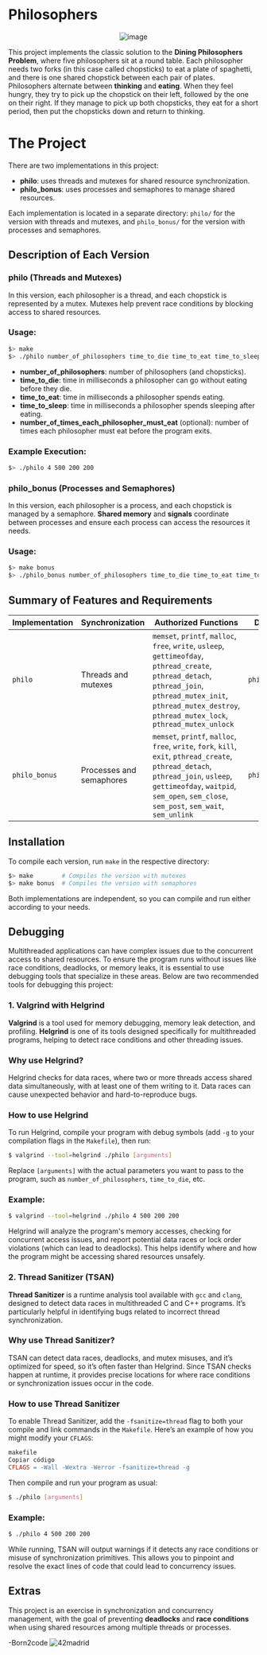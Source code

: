 # Philosophers

<div align="center">
  <img src="https://github.com/user-attachments/assets/e9cec3d6-5d9f-4ad7-984a-ceb9316b178b" alt="image">
</div>

This project implements the classic solution to the **Dining Philosophers Problem**, where five philosophers sit at a round table. Each philosopher needs two forks (in this case called chopsticks) to eat a plate of spaghetti, and there is one shared chopstick between each pair of plates. Philosophers alternate between **thinking** and **eating**. When they feel hungry, they try to pick up the chopstick on their left, followed by the one on their right. If they manage to pick up both chopsticks, they eat for a short period, then put the chopsticks down and return to thinking.



# The Project
There are two implementations in this project:

- **philo**: uses threads and mutexes for shared resource synchronization.
- **philo_bonus**: uses processes and semaphores to manage shared resources.

Each implementation is located in a separate directory: `philo/` for the version with threads and mutexes, and `philo_bonus/` for the version with processes and semaphores.



## Description of Each Version

### philo (Threads and Mutexes)

In this version, each philosopher is a thread, and each chopstick is represented by a mutex. Mutexes help prevent race conditions by blocking access to shared resources.



### Usage:

```bash
$> make 
$> ./philo number_of_philosophers time_to_die time_to_eat time_to_sleep [number_of_times_each_philosopher_must_eat]

```

- **number_of_philosophers**: number of philosophers (and chopsticks).
- **time_to_die**: time in milliseconds a philosopher can go without eating before they die.
- **time_to_eat**: time in milliseconds a philosopher spends eating.
- **time_to_sleep**: time in milliseconds a philosopher spends sleeping after eating.
- **number_of_times_each_philosopher_must_eat** (optional): number of times each philosopher must eat before the program exits.

### Example Execution:

```bash
$> ./philo 4 500 200 200
```

### philo_bonus (Processes and Semaphores)

In this version, each philosopher is a process, and each chopstick is managed by a semaphore. **Shared memory** and **signals** coordinate between processes and ensure each process can access the resources it needs.

### Usage:

```bash
$> make bonus
$> ./philo_bonus number_of_philosophers time_to_die time_to_eat time_to_sleep [number_of_times_each_philosopher_must_eat]

```

## Summary of Features and Requirements

| Implementation | Synchronization | Authorized Functions | Directory |
| --- | --- | --- | --- |
| `philo` | Threads and mutexes | `memset`, `printf`, `malloc`, `free`, `write`, `usleep`, `gettimeofday`, `pthread_create`, `pthread_detach`, `pthread_join`, `pthread_mutex_init`, `pthread_mutex_destroy`, `pthread_mutex_lock`, `pthread_mutex_unlock` | `philo/` |
| `philo_bonus` | Processes and semaphores | `memset`, `printf`, `malloc`, `free`, `write`, `fork`, `kill`, `exit`, `pthread_create`, `pthread_detach`, `pthread_join`, `usleep`, `gettimeofday`, `waitpid`, `sem_open`, `sem_close`, `sem_post`, `sem_wait`, `sem_unlink` | `philo_bonus/` |

## Installation

To compile each version, run `make` in the respective directory:

```bash
$> make        # Compiles the version with mutexes
$> make bonus  # Compiles the version with semaphores
```

Both implementations are independent, so you can compile and run either according to your needs.

## Debugging

Multithreaded applications can have complex issues due to the concurrent access to shared resources. To ensure the program runs without issues like race conditions, deadlocks, or memory leaks, it is essential to use debugging tools that specialize in these areas. Below are two recommended tools for debugging this project:

### 1. Valgrind with Helgrind

**Valgrind** is a tool used for memory debugging, memory leak detection, and profiling. **Helgrind** is one of its tools designed specifically for multithreaded programs, helping to detect race conditions and other threading issues.

### Why use Helgrind?

Helgrind checks for data races, where two or more threads access shared data simultaneously, with at least one of them writing to it. Data races can cause unexpected behavior and hard-to-reproduce bugs.

### How to use Helgrind

To run Helgrind, compile your program with debug symbols (add `-g` to your compilation flags in the `Makefile`), then run:

```bash
$ valgrind --tool=helgrind ./philo [arguments]
```

Replace `[arguments]` with the actual parameters you want to pass to the program, such as `number_of_philosophers`, `time_to_die`, etc.

### Example:

```bash
$ valgrind --tool=helgrind ./philo 4 500 200 200
```

Helgrind will analyze the program's memory accesses, checking for concurrent access issues, and report potential data races or lock order violations (which can lead to deadlocks). This helps identify where and how the program might be accessing shared resources unsafely.

### 2. Thread Sanitizer (TSAN)

**Thread Sanitizer** is a runtime analysis tool available with `gcc` and `clang`, designed to detect data races in multithreaded C and C++ programs. It’s particularly helpful in identifying bugs related to incorrect thread synchronization.

### Why use Thread Sanitizer?

TSAN can detect data races, deadlocks, and mutex misuses, and it’s optimized for speed, so it’s often faster than Helgrind. Since TSAN checks happen at runtime, it provides precise locations for where race conditions or synchronization issues occur in the code.

### How to use Thread Sanitizer

To enable Thread Sanitizer, add the `-fsanitize=thread` flag to both your compile and link commands in the `Makefile`. Here’s an example of how you might modify your `CFLAGS`:

```makefile
makefile
Copiar código
CFLAGS = -Wall -Wextra -Werror -fsanitize=thread -g

```

Then compile and run your program as usual:

```bash
$ ./philo [arguments]

```

### Example:

```bash
$ ./philo 4 500 200 200

```
While running, TSAN will output warnings if it detects any race conditions or misuse of synchronization primitives. This allows you to pinpoint and resolve the exact lines of code that could lead to concurrency issues.


## Extras

This project is an exercise in synchronization and concurrency management, with the goal of preventing **deadlocks** and **race conditions** when using shared resources among multiple threads or processes.

-Born2code
![42madrid](https://github.com/ismaelucky342/Born2code/assets/153450550/3a377f34-9156-4eff-b04b-71c4b128523e)

